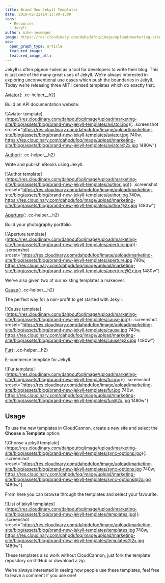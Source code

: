 ```yaml
---
title: Brand New Jekyll Templates
date: 2018-02-22T14:13:00+1300
tags:
  - Resources
  - Jekyll
author: mike-neumegen
image: https://res.cloudinary.com/dahpdufoq/image/upload/marketing-site/blog/uploads/colored-paper.jpg
seo:
  open_graph_type: article
  featured_image:
  featured_image_alt:
---
```

Jekyll is often pigeon-holed as a tool for developers to write their blog. This is just one of the many great uses of Jekyll. We're always interested in exploring unconventional use cases which push the boundaries in Jekyll. Today we’re releasing three MIT licensed templates which do exactly that.

[Aviator](https://learn.cloudcannon.com/templates/aviator/){: .cc-helper__h2}

Build an API documentation website.

\!\[Aviator template](https://res.cloudinary.com/dahpdufoq/image/upload/marketing-site/blog/assets/blog/brand-new-jekyll-templates/aviator.jpg)\{: .screenshot srcset="https://res.cloudinary.com/dahpdufoq/image/upload/marketing-site/blog/assets/blog/brand-new-jekyll-templates/aviator.jpg 740w, https://res.cloudinary.com/dahpdufoq/image/upload/marketing-site/blog/assets/blog/brand-new-jekyll-templates/aviator@2x.jpg 1480w"\}

[Author](https://learn.cloudcannon.com/templates/author/){: .cc-helper__h2}

Write and publish eBooks using Jekyll.

\!\[Author template](https://res.cloudinary.com/dahpdufoq/image/upload/marketing-site/blog/assets/blog/brand-new-jekyll-templates/author.jpg)\{: .screenshot srcset="https://res.cloudinary.com/dahpdufoq/image/upload/marketing-site/blog/assets/blog/brand-new-jekyll-templates/author.jpg 740w, https://res.cloudinary.com/dahpdufoq/image/upload/marketing-site/blog/assets/blog/brand-new-jekyll-templates/author@2x.jpg 1480w"\}

[Aperture](https://learn.cloudcannon.com/templates/aperture/){: .cc-helper__h2}

Build your photography portfolio.

\!\[Aperture template](https://res.cloudinary.com/dahpdufoq/image/upload/marketing-site/blog/assets/blog/brand-new-jekyll-templates/aperture.jpg)\{: .screenshot srcset="https://res.cloudinary.com/dahpdufoq/image/upload/marketing-site/blog/assets/blog/brand-new-jekyll-templates/aperture.jpg 740w, https://res.cloudinary.com/dahpdufoq/image/upload/marketing-site/blog/assets/blog/brand-new-jekyll-templates/aperture@2x.jpg 1480w"\}

We've also given two of our existing templates a makeover:

[Cause](https://learn.cloudcannon.com/templates/cause/){: .cc-helper__h2}

The perfect way for a non-profit to get started with Jekyll.

\!\[Cause template](https://res.cloudinary.com/dahpdufoq/image/upload/marketing-site/blog/assets/blog/brand-new-jekyll-templates/cause.jpg)\{: .screenshot srcset="https://res.cloudinary.com/dahpdufoq/image/upload/marketing-site/blog/assets/blog/brand-new-jekyll-templates/cause.jpg 740w, https://res.cloudinary.com/dahpdufoq/image/upload/marketing-site/blog/assets/blog/brand-new-jekyll-templates/cause@2x.jpg 1480w"\}

[Fur](https://learn.cloudcannon.com/templates/fur/){: .cc-helper__h2}

E-commerce template for Jekyll.

\!\[Fur template](https://res.cloudinary.com/dahpdufoq/image/upload/marketing-site/blog/assets/blog/brand-new-jekyll-templates/fur.jpg)\{: .screenshot srcset="https://res.cloudinary.com/dahpdufoq/image/upload/marketing-site/blog/assets/blog/brand-new-jekyll-templates/fur.jpg 740w, https://res.cloudinary.com/dahpdufoq/image/upload/marketing-site/blog/assets/blog/brand-new-jekyll-templates/fur@2x.jpg 1480w"\}

## Usage

To use the new templates in CloudCannon, create a new site and select the **Choose a Template** option.

\!\[Choose a jekyll template](https://res.cloudinary.com/dahpdufoq/image/upload/marketing-site/blog/assets/blog/brand-new-jekyll-templates/sync-options.jpg)\{: .screenshot srcset="https://res.cloudinary.com/dahpdufoq/image/upload/marketing-site/blog/assets/blog/brand-new-jekyll-templates/sync-options.jpg 740w, https://res.cloudinary.com/dahpdufoq/image/upload/marketing-site/blog/assets/blog/brand-new-jekyll-templates/sync-options@2x.jpg 1480w"\}

From here you can browse through the templates and select your favourite.

\!\[List of jekyll templates](https://res.cloudinary.com/dahpdufoq/image/upload/marketing-site/blog/assets/blog/brand-new-jekyll-templates/templates.jpg)\{: .screenshot srcset="https://res.cloudinary.com/dahpdufoq/image/upload/marketing-site/blog/assets/blog/brand-new-jekyll-templates/templates.jpg 740w, https://res.cloudinary.com/dahpdufoq/image/upload/marketing-site/blog/assets/blog/brand-new-jekyll-templates/templates@2x.jpg 1480w"\}

These templates also work without CloudCannon, just fork the template repository on GitHub or download a zip.

We're always interested in seeing how people use these templates, feel free to leave a comment if you use one\!
